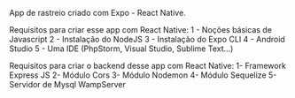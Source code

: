 App de rastreio criado com Expo - React Native.

Requisitos para criar esse app com React Native:
1 - Noções básicas de Javascript
2 - Instalação do NodeJS
3 - Instalação do Expo CLI
4 - Android Studio
5 - Uma IDE (PhpStorm, Visual Studio, Sublime Text...)

Requisitos para criar o backend desse app com React Native:
1- Framework Express JS
2- Módulo Cors
3- Módulo Nodemon
4- Módulo Sequelize
5- Servidor de Mysql WampServer
